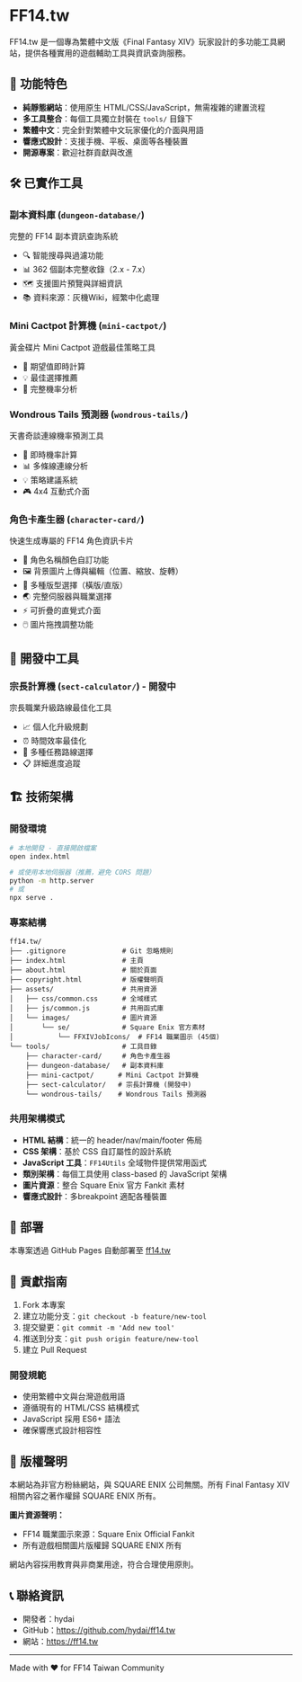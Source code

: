 # FF14.tw

FF14.tw 是一個專為繁體中文版《Final Fantasy XIV》玩家設計的多功能工具網站，提供各種實用的遊戲輔助工具與資訊查詢服務。

## 🌟 功能特色

- **純靜態網站**：使用原生 HTML/CSS/JavaScript，無需複雜的建置流程
- **多工具整合**：每個工具獨立封裝在 `tools/` 目錄下
- **繁體中文**：完全針對繁體中文玩家優化的介面與用語
- **響應式設計**：支援手機、平板、桌面等各種裝置
- **開源專案**：歡迎社群貢獻與改進

## 🛠️ 已實作工具

### 副本資料庫 (`dungeon-database/`)
完整的 FF14 副本資訊查詢系統
- 🔍 智能搜尋與過濾功能
- 📊 362 個副本完整收錄（2.x - 7.x）
- 🗺️ 支援圖片預覽與詳細資訊
- 📚 資料來源：灰機Wiki，經繁中化處理

### Mini Cactpot 計算機 (`mini-cactpot/`)
黃金碟片 Mini Cactpot 遊戲最佳策略工具
- 🎯 期望值即時計算
- 💡 最佳選擇推薦
- 🎲 完整機率分析

### Wondrous Tails 預測器 (`wondrous-tails/`)
天書奇談連線機率預測工具
- 🎯 即時機率計算
- 📊 多條線連線分析
- 💡 策略建議系統
- 🎮 4x4 互動式介面

### 角色卡產生器 (`character-card/`)
快速生成專屬的 FF14 角色資訊卡片
- 🎨 角色名稱顏色自訂功能
- 🖼️ 背景圖片上傳與編輯（位置、縮放、旋轉）
- 📐 多種版型選擇（橫版/直版）
- 🌏 完整伺服器與職業選擇
- ⚡ 可折疊的直覺式介面
- 🖱️ 圖片拖拽調整功能

## 🚧 開發中工具

### 宗長計算機 (`sect-calculator/`) - 開發中
宗長職業升級路線最佳化工具
- 📈 個人化升級規劃
- ⏰ 時間效率最佳化
- 💯 多種任務路線選擇
- 📋 詳細進度追蹤

## 🏗️ 技術架構

### 開發環境
```bash
# 本地開發 - 直接開啟檔案
open index.html

# 或使用本地伺服器（推薦，避免 CORS 問題）
python -m http.server
# 或
npx serve .
```

### 專案結構
```
ff14.tw/
├── .gitignore              # Git 忽略規則
├── index.html              # 主頁
├── about.html              # 關於頁面
├── copyright.html          # 版權聲明頁
├── assets/                 # 共用資源
│   ├── css/common.css      # 全域樣式
│   ├── js/common.js        # 共用函式庫
│   └── images/             # 圖片資源
│       └── se/             # Square Enix 官方素材
│           └── FFXIVJobIcons/  # FF14 職業圖示 (45個)
└── tools/                  # 工具目錄
    ├── character-card/     # 角色卡產生器
    ├── dungeon-database/   # 副本資料庫
    ├── mini-cactpot/      # Mini Cactpot 計算機
    ├── sect-calculator/   # 宗長計算機 (開發中)
    └── wondrous-tails/    # Wondrous Tails 預測器
```

### 共用架構模式
- **HTML 結構**：統一的 header/nav/main/footer 佈局
- **CSS 架構**：基於 CSS 自訂屬性的設計系統
- **JavaScript 工具**：`FF14Utils` 全域物件提供常用函式
- **類別架構**：每個工具使用 class-based 的 JavaScript 架構
- **圖片資源**：整合 Square Enix 官方 Fankit 素材
- **響應式設計**：多breakpoint 適配各種裝置

## 🚀 部署

本專案透過 GitHub Pages 自動部署至 [ff14.tw](https://ff14.tw)

## 🤝 貢獻指南

1. Fork 本專案
2. 建立功能分支：`git checkout -b feature/new-tool`
3. 提交變更：`git commit -m 'Add new tool'`
4. 推送到分支：`git push origin feature/new-tool`
5. 建立 Pull Request

### 開發規範
- 使用繁體中文與台灣遊戲用語
- 遵循現有的 HTML/CSS 結構模式
- JavaScript 採用 ES6+ 語法
- 確保響應式設計相容性

## 📄 版權聲明

本網站為非官方粉絲網站，與 SQUARE ENIX 公司無關。所有 Final Fantasy XIV 相關內容之著作權歸 SQUARE ENIX 所有。

**圖片資源聲明：**
- FF14 職業圖示來源：Square Enix Official Fankit
- 所有遊戲相關圖片版權歸 SQUARE ENIX 所有

網站內容採用教育與非商業用途，符合合理使用原則。

## 📞 聯絡資訊

- 開發者：hydai
- GitHub：https://github.com/hydai/ff14.tw
- 網站：https://ff14.tw

---

Made with ❤️ for FF14 Taiwan Community
